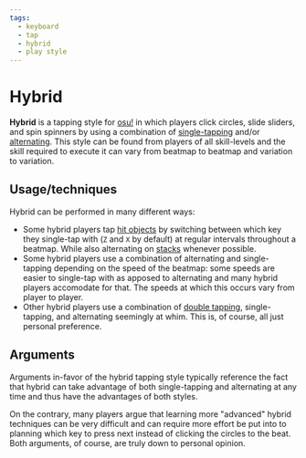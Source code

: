 ```yaml
---
tags:
  - keyboard
  - tap
  - hybrid
  - play style
---
```


# Hybrid

**Hybrid** is a tapping style for [osu!](/wiki/Game_mode/osu!) in which players click circles, slide sliders, and spin spinners by using a combination of [single-tapping](/wiki/Play_style/Single-tapping) and/or [alternating](/wiki/Play_style/Alternating). This style can be found from players of all skill-levels and the skill required to execute it can vary from beatmap to beatmap and variation to variation.

## Usage/techniques

Hybrid can be performed in many different ways:

- Some hybrid players tap [hit objects](/wiki/Hit_object) by switching between which key they single-tap with (`Z` and `X` by default) at regular intervals throughout a beatmap. While also alternating on [stacks](/wiki/Mapping_Techniques/Stack) whenever possible.
- Some hybrid players use a combination of alternating and single-tapping depending on the speed of the beatmap: some speeds are easier to single-tap with as apposed to alternating and many hybrid players accomodate for that. The speeds at which this occurs vary from player to player.
- Other hybrid players use a combination of [double tapping](/wiki/Play_style/Double_tapping), single-tapping, and alternating seemingly at whim. This is, of course, all just personal preference.

## Arguments

Arguments in-favor of the hybrid tapping style typically reference the fact that hybrid can take advantage of both single-tapping and alternating at any time and thus have the advantages of both styles.

On the contrary, many players argue that learning more "advanced" hybrid techniques can be very difficult and can require more effort be put into to planning which key to press next instead of clicking the circles to the beat. Both arguments, of course, are truly down to personal opinion.
